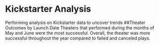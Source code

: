 # Kickstarter Analysis
Performing analysis on Kickstarter data to uncover trends
##Theater Outcomes by Launch Date
Theaters that performed during the months of May and June were the most successful. Overall, the theater was more successful throughout the year compared to failed and canceled plays.
